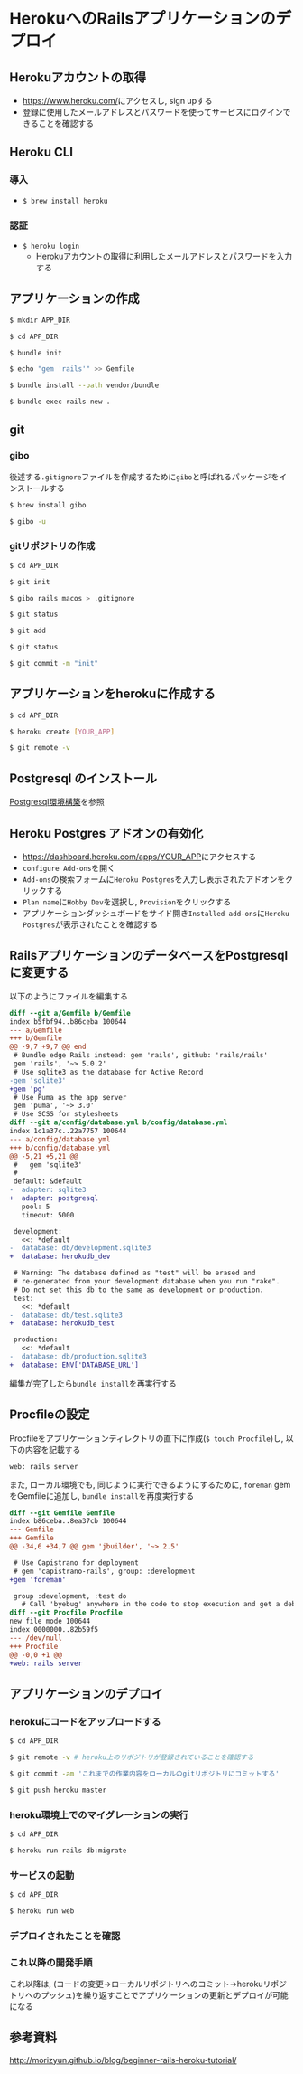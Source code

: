 HerokuへのRailsアプリケーションのデプロイ
==

Herokuアカウントの取得
--
+ <https://www.heroku.com/>にアクセスし, sign upする
+ 登録に使用したメールアドレスとパスワードを使ってサービスにログインできることを確認する

Heroku CLI
--
### 導入
+ `$ brew install heroku`

### 認証
+ `$ heroku login`
  + Herokuアカウントの取得に利用したメールアドレスとパスワードを入力する

アプリケーションの作成
--
```sh
$ mkdir APP_DIR

$ cd APP_DIR

$ bundle init

$ echo "gem 'rails'" >> Gemfile

$ bundle install --path vendor/bundle

$ bundle exec rails new .
```

git
--
### gibo
後述する`.gitignore`ファイルを作成するために`gibo`と呼ばれるパッケージをインストールする

```sh
$ brew install gibo

$ gibo -u
```

### gitリポジトリの作成

```sh
$ cd APP_DIR

$ git init

$ gibo rails macos > .gitignore

$ git status

$ git add

$ git status

$ git commit -m "init"
```

アプリケーションをherokuに作成する
--

```sh
$ cd APP_DIR

$ heroku create [YOUR_APP]

$ git remote -v
```

Postgresql のインストール
--
[Postgresql環境構築](/database/postgresql/setup)を参照

Heroku Postgres アドオンの有効化
--
+ <https://dashboard.heroku.com/apps/YOUR_APP>にアクセスする
+ `configure Add-ons`を開く
+ `Add-ons`の検索フォームに`Heroku Postgres`を入力し表示されたアドオンをクリックする
+ `Plan name`に`Hobby Dev`を選択し, `Provision`をクリックする
+ アプリケーションダッシュボードをサイド開き`Installed add-ons`に`Heroku Postgres`が表示されたことを確認する

RailsアプリケーションのデータベースをPostgresqlに変更する
--
以下のようにファイルを編集する

```patch
diff --git a/Gemfile b/Gemfile
index b5fbf94..b86ceba 100644
--- a/Gemfile
+++ b/Gemfile
@@ -9,7 +9,7 @@ end
 # Bundle edge Rails instead: gem 'rails', github: 'rails/rails'
 gem 'rails', '~> 5.0.2'
 # Use sqlite3 as the database for Active Record
-gem 'sqlite3'
+gem 'pg'
 # Use Puma as the app server
 gem 'puma', '~> 3.0'
 # Use SCSS for stylesheets
diff --git a/config/database.yml b/config/database.yml
index 1c1a37c..22a7757 100644
--- a/config/database.yml
+++ b/config/database.yml
@@ -5,21 +5,21 @@
 #   gem 'sqlite3'
 #
 default: &default
-  adapter: sqlite3
+  adapter: postgresql
   pool: 5
   timeout: 5000

 development:
   <<: *default
-  database: db/development.sqlite3
+  database: herokudb_dev

 # Warning: The database defined as "test" will be erased and
 # re-generated from your development database when you run "rake".
 # Do not set this db to the same as development or production.
 test:
   <<: *default
-  database: db/test.sqlite3
+  database: herokudb_test

 production:
   <<: *default
-  database: db/production.sqlite3
+  database: ENV['DATABASE_URL']
```

編集が完了したら`bundle install`を再実行する

Procfileの設定
--
Procfileをアプリケーションディレクトリの直下に作成(`$ touch Procfile`)し, 以下の内容を記載する

```Procfile
web: rails server
```

また, ローカル環境でも, 同じように実行できるようにするために, `foreman` gemをGemfileに追加し, `bundle install`を再度実行する

```patch
diff --git Gemfile Gemfile
index b86ceba..8ea37cb 100644
--- Gemfile
+++ Gemfile
@@ -34,6 +34,7 @@ gem 'jbuilder', '~> 2.5'

 # Use Capistrano for deployment
 # gem 'capistrano-rails', group: :development
+gem 'foreman'

 group :development, :test do
   # Call 'byebug' anywhere in the code to stop execution and get a debugger console
diff --git Procfile Procfile
new file mode 100644
index 0000000..82b59f5
--- /dev/null
+++ Procfile
@@ -0,0 +1 @@
+web: rails server

```

アプリケーションのデプロイ
--
### herokuにコードをアップロードする

```sh
$ cd APP_DIR

$ git remote -v # heroku上のリポジトリが登録されていることを確認する

$ git commit -am 'これまでの作業内容をローカルのgitリポジトリにコミットする'

$ git push heroku master
```

### heroku環境上でのマイグレーションの実行

```sh
$ cd APP_DIR

$ heroku run rails db:migrate
```

### サービスの起動

```sh
$ cd APP_DIR

$ heroku run web
```

### デプロイされたことを確認

### これ以降の開発手順
これ以降は, (コードの変更→ローカルリポジトリへのコミット→herokuリポジトリへのプッシュ)を繰り返すことでアプリケーションの更新とデプロイが可能になる

参考資料
--
http://morizyun.github.io/blog/beginner-rails-heroku-tutorial/
